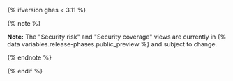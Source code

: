 {% ifversion ghes < 3.11 %}

{% note %}

**Note:** The "Security risk" and "Security coverage" views are currently in {% data variables.release-phases.public_preview %} and subject to change.

{% endnote %}

{% endif %}
